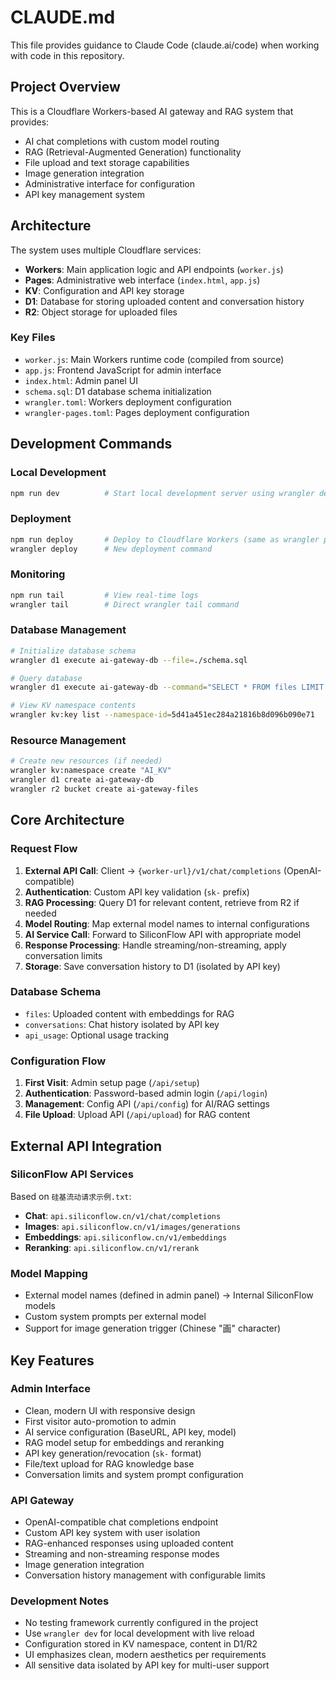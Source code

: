 # CLAUDE.md

This file provides guidance to Claude Code (claude.ai/code) when working with code in this repository.

## Project Overview

This is a Cloudflare Workers-based AI gateway and RAG system that provides:
- AI chat completions with custom model routing
- RAG (Retrieval-Augmented Generation) functionality
- File upload and text storage capabilities  
- Image generation integration
- Administrative interface for configuration
- API key management system

## Architecture

The system uses multiple Cloudflare services:
- **Workers**: Main application logic and API endpoints (`worker.js`)
- **Pages**: Administrative web interface (`index.html`, `app.js`)
- **KV**: Configuration and API key storage
- **D1**: Database for storing uploaded content and conversation history
- **R2**: Object storage for uploaded files

### Key Files
- `worker.js`: Main Workers runtime code (compiled from source)
- `app.js`: Frontend JavaScript for admin interface
- `index.html`: Admin panel UI
- `schema.sql`: D1 database schema initialization
- `wrangler.toml`: Workers deployment configuration
- `wrangler-pages.toml`: Pages deployment configuration

## Development Commands

### Local Development
```bash
npm run dev          # Start local development server using wrangler dev
```

### Deployment
```bash
npm run deploy       # Deploy to Cloudflare Workers (same as wrangler publish)
wrangler deploy      # New deployment command
```

### Monitoring
```bash
npm run tail         # View real-time logs
wrangler tail        # Direct wrangler tail command
```

### Database Management
```bash
# Initialize database schema
wrangler d1 execute ai-gateway-db --file=./schema.sql

# Query database
wrangler d1 execute ai-gateway-db --command="SELECT * FROM files LIMIT 10"

# View KV namespace contents
wrangler kv:key list --namespace-id=5d41a451ec284a21816b8d096b090e71
```

### Resource Management
```bash
# Create new resources (if needed)
wrangler kv:namespace create "AI_KV"
wrangler d1 create ai-gateway-db  
wrangler r2 bucket create ai-gateway-files
```

## Core Architecture

### Request Flow
1. **External API Call**: Client → `{worker-url}/v1/chat/completions` (OpenAI-compatible)
2. **Authentication**: Custom API key validation (`sk-` prefix)
3. **RAG Processing**: Query D1 for relevant content, retrieve from R2 if needed
4. **Model Routing**: Map external model names to internal configurations
5. **AI Service Call**: Forward to SiliconFlow API with appropriate model
6. **Response Processing**: Handle streaming/non-streaming, apply conversation limits
7. **Storage**: Save conversation history to D1 (isolated by API key)

### Database Schema
- `files`: Uploaded content with embeddings for RAG
- `conversations`: Chat history isolated by API key  
- `api_usage`: Optional usage tracking

### Configuration Flow
1. **First Visit**: Admin setup page (`/api/setup`)
2. **Authentication**: Password-based admin login (`/api/login`)
3. **Management**: Config API (`/api/config`) for AI/RAG settings
4. **File Upload**: Upload API (`/api/upload`) for RAG content

## External API Integration

### SiliconFlow API Services
Based on `硅基流动请求示例.txt`:
- **Chat**: `api.siliconflow.cn/v1/chat/completions`
- **Images**: `api.siliconflow.cn/v1/images/generations`
- **Embeddings**: `api.siliconflow.cn/v1/embeddings` 
- **Reranking**: `api.siliconflow.cn/v1/rerank`

### Model Mapping
- External model names (defined in admin panel) → Internal SiliconFlow models
- Custom system prompts per external model
- Support for image generation trigger (Chinese "画" character)

## Key Features

### Admin Interface
- Clean, modern UI with responsive design
- First visitor auto-promotion to admin
- AI service configuration (BaseURL, API key, model)
- RAG model setup for embeddings and reranking
- API key generation/revocation (`sk-` format)
- File/text upload for RAG knowledge base
- Conversation limits and system prompt configuration

### API Gateway
- OpenAI-compatible chat completions endpoint
- Custom API key system with user isolation
- RAG-enhanced responses using uploaded content
- Streaming and non-streaming response modes
- Image generation integration
- Conversation history management with configurable limits

### Development Notes
- No testing framework currently configured in the project
- Use `wrangler dev` for local development with live reload
- Configuration stored in KV namespace, content in D1/R2
- UI emphasizes clean, modern aesthetics per requirements
- All sensitive data isolated by API key for multi-user support